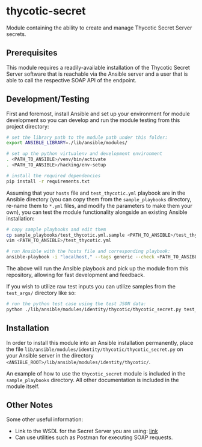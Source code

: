 # thycotic-secret

Module containing the ability to create and manage Thycotic Secret Server secrets.

## Prerequisites

This module requires a readily-available installation of the Thycotic Secret Server
software that is reachable via the Ansible server and a user that is able to call the
respective SOAP API of the endpoint.

## Development/Testing

First and foremost, install Ansible and set up your environment for module development
so you can develop and run the module testing from this project directory:

```bash
# set the library path to the module path under this folder:
export ANSIBLE_LIBRARY=./lib/ansible/modules/

# set up the python virtualenv and development environment
. <PATH_TO_ANSIBLE>/venv/bin/activate
. <PATH_TO_ANSIBLE>/hacking/env-setup

# install the required dependencies
pip install -r requirements.txt
```

Assuming that your `hosts` file and `test_thycotic.yml` playbook are in the Ansible directory
(you can copy them from the `sample_playbooks` directory, re-name them to `*.yml` files,
and modify the parameters to make them your own), you can test the module functionality
alongside an existing Ansible installation:

```bash
# copy sample playbooks and edit them
cp sample_playbooks/test_thycotic.yml.sample <PATH_TO_ANSIBLE>/test_thycotic.yml
vim <PATH_TO_ANSIBLE>/test_thycotic.yml

# run Ansible with the hosts file and corresponding playbook:
ansible-playbook -i "localhost," --tags generic --check <PATH_TO_ANSIBLE>/test_thycotic.yml
```

The above will run the Ansible playbook and pick up the module from this repository, allowing
for fast development and feedback.

If you wish to utilize raw test inputs you can utilize samples from the `test_args/` directory
like so:

```bash
# run the python test case using the test JSON data:
python ./lib/ansible/modules/identity/thycotic/thycotic_secret.py test_args/thycotic_secrets.json
```

## Installation

In order to install this module into an Ansible installation permanently, place the file
`lib/ansible/modules/identity/thycotic/thycotic_secret.py` on your Ansible server in the directory
`<ANSIBLE_ROOT>/lib/ansible/modules/identity/thycotic/`.

An example of how to use the `thycotic_secret` module is included in the `sample_playbooks`
directory. All other documentation is included in the module itself.

## Other Notes

Some other useful information:

* Link to the WSDL for the Secret Server you are using: [link](https://<THYCOTIC_HOSTNAME>/WebServices/SSWebService.asmx?wsdl)
* Can use utilities such as Postman for executing SOAP requests.
